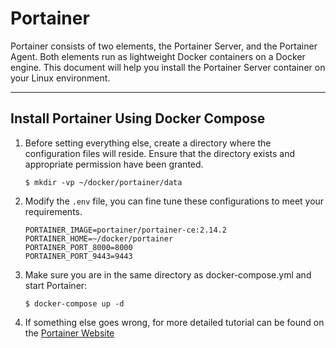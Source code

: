 # Portainer

Portainer consists of two elements, the Portainer Server, and the Portainer Agent. Both elements run as lightweight Docker containers on a Docker engine. This document will help you install the Portainer Server container on your Linux environment.

---

## Install Portainer Using Docker Compose

1. Before setting everything else, create a directory where the configuration files will reside. Ensure that the directory exists and appropriate permission have been granted.
   
   ```shell
   $ mkdir -vp ~/docker/portainer/data
   ```
   
2. Modify the `.env` file, you can fine tune these configurations to meet your requirements.

   ```properties
   PORTAINER_IMAGE=portainer/portainer-ce:2.14.2
   PORTAINER_HOME=~/docker/portainer
   PORTAINER_PORT_8000=8000
   PORTAINER_PORT_9443=9443
   ```

3. Make sure you are in the same directory as docker-compose.yml and start Portainer:

   ```shell
   $ docker-compose up -d
   ```

4. If something else goes wrong, for more detailed tutorial can be found on the [Portainer Website](https://docs.portainer.io/v/ce-2.9/start/install)